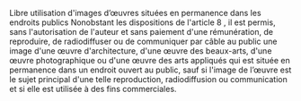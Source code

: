 Libre utilisation d'images d’œuvres
situées en permanence dans les endroits publics
Nonobstant les dispositions de l'article 8 , il est permis, sans l'autorisation de l'auteur et sans
paiement d'une rémunération, de reproduire, de radiodiffuser ou de communiquer par câble
au public une image d'une œuvre d'architecture, d'une œuvre des beaux-arts, d'une œuvre
photographique ou d'une œuvre des arts appliqués qui est située en permanence dans un
endroit ouvert au public, sauf si l'image de l’œuvre est le sujet principal d'une telle
reproduction, radiodiffusion ou communication et si elle est utilisée à des fins commerciales.